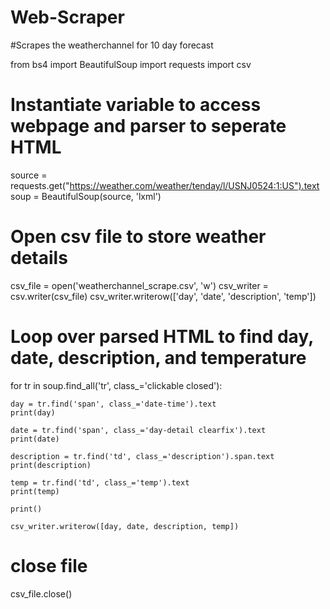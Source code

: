 # Web-Scraper
#Scrapes the weatherchannel for 10 day forecast

from bs4 import BeautifulSoup
import requests
import csv

# Instantiate variable to access webpage and parser to seperate HTML

source = requests.get("https://weather.com/weather/tenday/l/USNJ0524:1:US").text
soup = BeautifulSoup(source, 'lxml')

# Open csv file to store weather details
csv_file = open('weatherchannel_scrape.csv', 'w')
csv_writer = csv.writer(csv_file)
csv_writer.writerow(['day', 'date', 'description', 'temp'])

# Loop over parsed HTML to find day, date, description, and temperature
for tr in soup.find_all('tr', class_='clickable closed'):

    day = tr.find('span', class_='date-time').text
    print(day)

    date = tr.find('span', class_='day-detail clearfix').text
    print(date)

    description = tr.find('td', class_='description').span.text
    print(description)

    temp = tr.find('td', class_='temp').text
    print(temp)

    print()

    csv_writer.writerow([day, date, description, temp])

# close file
csv_file.close()
